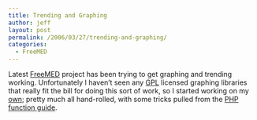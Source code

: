 ```yaml
---
title: Trending and Graphing
author: jeff
layout: post
permalink: /2006/03/27/trending-and-graphing/
categories:
  - FreeMED
---
```


Latest [FreeMED][1] project has been trying to get graphing and trending working. Unfortunately I haven’t seen any [GPL][2] licensed graphing libraries that really fit the bill for doing this sort of work, so I started working on my [own][3]; pretty much all hand-rolled, with some tricks pulled from the [PHP function guide][4].

 [1]: http://freemedsoftware.org/
 [2]: http://www.gnu.org/copyleft/gpl.html
 [3]: http://svn.freemedsoftware.org/freemed/trunk/lib/class.GraphNormalize.php
 [4]: http://www.php.net/manual/
